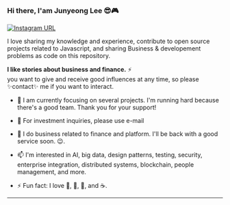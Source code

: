 ### Hi there, I'am Junyeong Lee 😎🎮

<p>
<a href="https://www.instagram.com/highvafe">
<img src="https://camo.githubusercontent.com/838191d0c08d920fc8443a893273e9b2bc955c42fcacfd606d64e6f216265aa4/68747470733a2f2f696d672e736869656c64732e696f2f7374617469632f76313f636f6c6f723d726564266c6162656c3d496e7374616772616d266c6f676f3d496e7374616772616d266c6f676f436f6c6f723d7768697465267374796c653d666f722d7468652d6261646765266d6573736167653d666f6c6c6f77" alt="Instagram URL" />
  </a>
</p>



<p>
I love sharing my knowledge and experience, contribute to open source projects related to Javascript, and sharing Business & developement problems as code on this repository.
</p>


**I like stories about business and finance.** ⚡ <br/>you want to give and receive good influences at any time, so please ✨contact✨ me if you want to interact.

+ 🎯 I am currently focusing on several projects. I'm running hard because there's a good team. Thank you for your support!

+ 💬 For investment inquiries, please use e-mail

+ 🔭 I do business related to finance and platform. I'll be back with a good service soon. 😉.

+ 📫 I'm interested in AI, big data, design patterns, testing, security, enterprise integration, distributed systems, blockchain, people management, and more.

+ ⚡ Fun fact: I love 🐍, 🐜, 🐝, and ☕️.


<hr />




<!--

**Phantom05/Phantom05** is a ✨ _special_ ✨ repository because its `README.md` (this file) appears on your GitHub profile.

Here are some ideas to get you started:

- 🔭 I’m currently working on ...
- 🌱 I’m currently learning ...
- 👯 I’m looking to collaborate on ...
- 🤔 I’m looking for help with ...
- 💬 Ask me about ...
- 📫 How to reach me: ...
- 😄 Pronouns: ...
- ⚡ Fun fact: ...
-->
